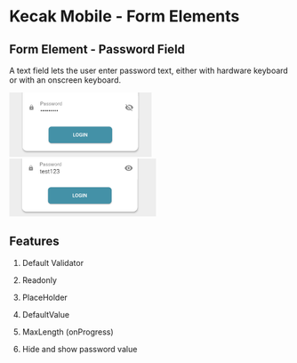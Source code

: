 # Kecak Mobile - Form Elements #

## Form Element - Password Field ##
A text field lets the user enter password text, either with hardware keyboard or with an onscreen keyboard.

<img src="https://raw.githubusercontent.com/kinnara-digital-studio/kecak-workflow/master/docs/assets/mobile-form-elements/passwordfield/passwordfield.png" alt="Password Field" />

<img src="https://raw.githubusercontent.com/kinnara-digital-studio/kecak-workflow/master/docs/assets/mobile-form-elements/passwordfield/hide_passwordfield.png" alt= "Hide Password Field" />

## Features

1. Default Validator
    
2. Readonly

3. PlaceHolder

4. DefaultValue

5. MaxLength (onProgress)

6. Hide and show password value